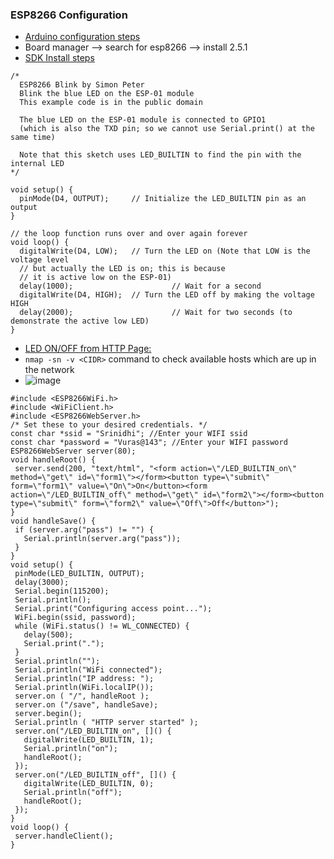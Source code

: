 ### ESP8266 Configuration
- [Arduino configuration steps](https://create.arduino.cc/projecthub/electropeak/getting-started-w-nodemcu-esp8266-on-arduino-ide-28184f)
- Board manager --> search for esp8266 --> install 2.5.1
- [SDK Install steps](https://github.com/esp8266/esp8266-wiki/wiki/Toolchain)
```
/*
  ESP8266 Blink by Simon Peter
  Blink the blue LED on the ESP-01 module
  This example code is in the public domain

  The blue LED on the ESP-01 module is connected to GPIO1
  (which is also the TXD pin; so we cannot use Serial.print() at the same time)

  Note that this sketch uses LED_BUILTIN to find the pin with the internal LED
*/

void setup() {
  pinMode(D4, OUTPUT);     // Initialize the LED_BUILTIN pin as an output
}

// the loop function runs over and over again forever
void loop() {
  digitalWrite(D4, LOW);   // Turn the LED on (Note that LOW is the voltage level
  // but actually the LED is on; this is because
  // it is active low on the ESP-01)
  delay(1000);                      // Wait for a second
  digitalWrite(D4, HIGH);  // Turn the LED off by making the voltage HIGH
  delay(2000);                      // Wait for two seconds (to demonstrate the active low LED)
}

```

- [LED ON/OFF from HTTP Page:](https://create.arduino.cc/projecthub/electropeak/getting-started-w-nodemcu-esp8266-on-arduino-ide-28184f)
- `nmap -sn -v <CIDR>` command to check available hosts which are up in the network
- ![image](https://user-images.githubusercontent.com/6918419/148828470-92cb79a3-fd26-4982-9688-abeb4e4dd175.png)

```
#include <ESP8266WiFi.h>
#include <WiFiClient.h>
#include <ESP8266WebServer.h>
/* Set these to your desired credentials. */
const char *ssid = "Srinidhi"; //Enter your WIFI ssid
const char *password = "Vuras@143"; //Enter your WIFI password
ESP8266WebServer server(80);
void handleRoot() {
 server.send(200, "text/html", "<form action=\"/LED_BUILTIN_on\" method=\"get\" id=\"form1\"></form><button type=\"submit\" form=\"form1\" value=\"On\">On</button><form action=\"/LED_BUILTIN_off\" method=\"get\" id=\"form2\"></form><button type=\"submit\" form=\"form2\" value=\"Off\">Off</button>");
}
void handleSave() {
 if (server.arg("pass") != "") {
   Serial.println(server.arg("pass"));
 }
}
void setup() {
 pinMode(LED_BUILTIN, OUTPUT);
 delay(3000);
 Serial.begin(115200);
 Serial.println();
 Serial.print("Configuring access point...");
 WiFi.begin(ssid, password);
 while (WiFi.status() != WL_CONNECTED) {
   delay(500);
   Serial.print(".");
 }
 Serial.println("");
 Serial.println("WiFi connected");
 Serial.println("IP address: ");
 Serial.println(WiFi.localIP());
 server.on ( "/", handleRoot );
 server.on ("/save", handleSave);
 server.begin();
 Serial.println ( "HTTP server started" );
 server.on("/LED_BUILTIN_on", []() {
   digitalWrite(LED_BUILTIN, 1);
   Serial.println("on");
   handleRoot();
 });
 server.on("/LED_BUILTIN_off", []() {
   digitalWrite(LED_BUILTIN, 0);
   Serial.println("off");
   handleRoot();
 });
}
void loop() {
 server.handleClient();
} 
```
